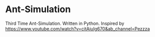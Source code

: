 # Ant-Simulation
Third Time Ant-Simulation. Written in Python. Inspired by https://www.youtube.com/watch?v=citAiuIg670&ab_channel=Pezzza
